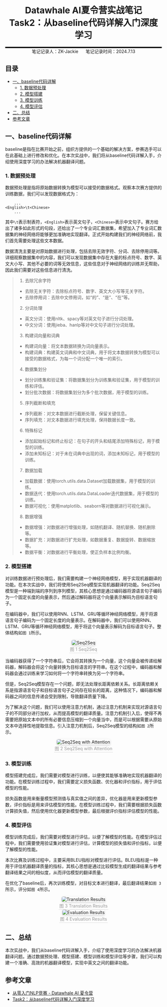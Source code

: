 <div style="border-bottom: 4px solid black; width: 100%; box-sizing: border-box; text-align: center; padding-top: 0.1rem;" align="center">
    <h1>Datawhale AI夏令营实战笔记<br/><span>Task2：从baseline代码详解入门深度学习</span></h1>
</div>
<div style="text-align: center;" align="center">
    笔记记录人：ZK-Jackie&nbsp;&nbsp;&nbsp;&nbsp;&nbsp;&nbsp;笔记记录时间：2024.7.13
</div>

## 目录
- [一、baseline代码详解](#一baseline代码详解)
  - [1. 数据预处理](#1-数据预处理)
  - [2. 模型搭建](#2-模型搭建)
  - [3. 模型训练](#3-模型训练)
  - [4. 模型评估](#4-模型评估)
- [二、总结](#二总结)
- [参考文章](#参考文章)

## 一、baseline代码详解

baseline是指在比赛开始之前，组织方提供的一个基础的解决方案，参赛选手可以在此基础上进行修改和优化。在本次实战中，我们将从baseline代码详解入手，介绍使用深度学习的办法解决机器翻译问题。

### 1. 数据预处理

数据预处理是指将原始数据转换为模型可以接受的数据格式。观察本次赛方提供的训练数据，我们可以发现数据格式为：

```text
    ...
<English>\t<Chinese>
    ...
```

其中`\t`表示制表符，`<English>`表示英文句子，`<Chinese>`表示中文句子。赛方给出了诸多如此形式的句段，还给出了一个专业词汇数据集，希望加入了专业词汇数据集的神经网络将能够更加准确地实现翻译。正式开始构建我们的神经网络前，我们首先需要处理这些文本数据。

数据清洗主要是对原始数据进行处理，包括去除无效字符、分词、去除停用词等。详细观察数据集中的内容，我们可以发现数据集中存在大量的标点符号、数字、英文大小写、其他不必要的词等无效信息，这些信息对于神经网络的训练并无帮助，因此我们需要对这些信息进行清洗。

> 1. 去除冗余字符
> - 去除无关字符：去除标点符号、数字、英文大小写等无关字符。
> - 去除停用词：去除中文停用词，如“的”、“是”、“在”等。
> 2. 分词处理
> - 英文分词：使用nltk、spacy等对英文句子进行分词处理。
> - 中文分词：使用jieba、hanlp等对中文句子进行分词处理。
> 3. 构建词向量和词典
> - 构建词向量：将文本数据转换为词向量表示。
> - 构建词典：构建英文词典和中文词典，用于将文本数据转换为模型可以接受的数据格式，为每一个词分配一个唯一的索引。
> 4. 数据集划分
> - 划分训练集和验证集：将数据集划分为训练集和验证集，用于模型的训练和评估。
> - 划分批次数据：将数据集划分为多个批次数据，用于模型的训练。
> 5. 序列截断和填充
> - 序列截断：对文本数据进行截断处理，保留关键信息。
> - 序列填充：对文本数据进行填充处理，保持数据长度一致。
> 6. 特殊标记
> - 添加起始标记和终止标记：在句子的开头和结尾添加特殊标记，用于模型的训练。
> - 添加未知标记：对于未在词典中出现的词，添加未知标记，用于模型的训练。
> 7. 数据加载
> - 加载数据：使用torch.utils.data.Dataset加载数据集，用于模型的训练。
> - 数据迭代：使用torch.utils.data.DataLoader迭代数据集，用于模型的训练。
> - 数据可视化：使用matplotlib、seaborn等对数据进行可视化展示。
> 8. 数据增强
> - 数据增强：对数据进行增强处理，如随机翻译、随机替换、随机删除等。
> - 数据扩充：对数据进行扩充处理，如数据重复、数据旋转、数据缩放等。
> - 数据平衡：对数据进行平衡处理，使正负样本比例均衡。

### 2. 模型搭建

对训练数据进行预处理后，我们需要构建一个神经网络模型，用于实现机器翻译的功能。在本次实战中，我们将使用Seq2Seq模型实现机器翻译的功能。Seq2Seq模型是一种端到端的序列到序列模型，其核心思想是通过编码器将源语言句子编码为一个固定长度的向量表示，然后通过解码器将这个向量表示解码为目标语言句子。

在编码器中，我们可以使用RNN、LSTM、GRU等循环神经网络模型，用于将源语言句子编码为一个固定长度的向量表示。在解码器中，我们可以使用RNN、LSTM、GRU等循环神经网络模型，用于将这个向量表示解码为目标语言句子。整体结构如`图 1`所示。

<div class="image-box" style="text-align: center;" align="center">
    <img class="image" style="border-radius: 0.3125em;
    box-shadow: 0 2px 4px 0 rgba(34,36,38,.12),0 2px 10px 0 rgba(34,36,38,.08);" 
    src="../assets/nlp_study/3.png"
    alt="Seq2Seq" />
    <br/>
    <div class="caption" style="border-bottom: 1px solid #d9d9d9;
    display: inline-block;
    color: #999;
    padding: 2px;">图 1 Seq2Seq</div>
</div>

当编码器获得了一个字符串后，它会将其转换为一个向量，这个向量会被传递给解码器，解码器会将这个向量转换为目标语言的字符串。在这个过程中，编码器和解码器会通过训练来学习如何将一个字符串转换为另一个字符串。

但是，Seq2Seq模型存在一个问题，即无法处理长距离依赖关系。长距离依赖关系是指源语言句子和目标语言句子之间存在较长的距离，这种情况下，编码器和解码器之间的信息传递会受到限制，导致翻译质量下降。

为了解决这个问题，我们可以使用注意力机制，通过注意力机制来实现对源语言句子的不同部分进行加权，从而提高模型的翻译质量。注意力机制引入后，使得不再需要把原始文本中的所有必要信息压缩到一个向量当中，而是可以根据需要从原始文本中选择性地提取信息。引入注意力机制后，Seq2Seq模型的结构如`图 2`所示。

<div class="image-box" style="text-align: center;" align="center">
    <img class="image" style="border-radius: 0.3125em;
    box-shadow: 0 2px 4px 0 rgba(34,36,38,.12),0 2px 10px 0 rgba(34,36,38,.08);" 
    src="../assets/nlp_study/4.png"
    alt="Seq2Seq with Attention" />
    <br/>
    <div class="caption" style="border-bottom: 1px solid #d9d9d9;
    display: inline-block;
    color: #999;
    padding: 2px;">图 2 Seq2Seq with Attention</div>
</div>

### 3. 模型训练

模型搭建完成后，我们需要对模型进行训练，以便使其能够准确地实现机器翻译的功能。在模型训练过程中，我们需要定义损失函数、优化器和评价指标，用于评估模型的性能。

损失函数是用来衡量模型预测值与真实值之间的差异，优化器是用来更新模型参数，评价指标是用来评估模型的性能。在模型训练过程中，我们需要根据损失函数计算损失值，然后使用优化器更新模型参数，最后根据评价指标评估模型的性能。

### 4. 模型评估

模型训练完成后，我们需要对模型进行评估，以便了解模型的性能。在模型评估过程中，我们需要使用验证集对模型进行评估，计算模型的损失值和评价指标，以便了解模型的性能。

本次比赛及训练过程中，主要采用BLEU指标对模型进行评估。BLEU指标是一种用于评估机器翻译质量的指标，其核心思想是通过比较模型生成的翻译结果与参考翻译结果之间的相似度，从而评估模型的翻译质量。

在优化了baseline后，再次训练模型，对目标文本进行翻译，最后翻译结果如`图 3`所示，评分如`图 4`所示。

<div class="image-box" style="text-align: center;" align="center">
    <img class="image" style="border-radius: 0.3125em;
    box-shadow: 0 2px 4px 0 rgba(34,36,38,.12),0 2px 10px 0 rgba(34,36,38,.08);" 
    src="../assets/nlp_study/5.png"
    alt="Translation Results" />
    <br/>
    <div class="caption" style="border-bottom: 1px solid #d9d9d9;
    display: inline-block;
    color: #999;
    padding: 2px;">图 3 Translation Results</div>
</div>

<div class="image-box" style="text-align: center;" align="center">
    <img class="image" style="border-radius: 0.3125em;
    box-shadow: 0 2px 4px 0 rgba(34,36,38,.12),0 2px 10px 0 rgba(34,36,38,.08);" 
    src="../assets/nlp_study/6.png"
    alt="Evaluation Results" />
    <br/>
    <div class="caption" style="border-bottom: 1px solid #d9d9d9;
    display: inline-block;
    color: #999;
    padding: 2px;">图 4 Evaluation Results</div>
</div>

## 二、总结

本次实战中，我们从baseline代码详解入手，介绍了使用深度学习的办法解决机器翻译问题。通过数据预处理、模型搭建、模型训练和模型评估等步骤，我们可以构建一个准确、高效的机器翻译模型，实现中英文之间的翻译功能。

## 参考文章

- [从零入门NLP竞赛 - Datawhale AI 夏令营](https://datawhaler.feishu.cn/wiki/TObSwHZdFi2y0XktauWcolpcnyf)
- [Task2：从baseline代码详解入门深度学习](https://datawhaler.feishu.cn/wiki/PztLwkofsi95oak2Iercw9hkn2g)